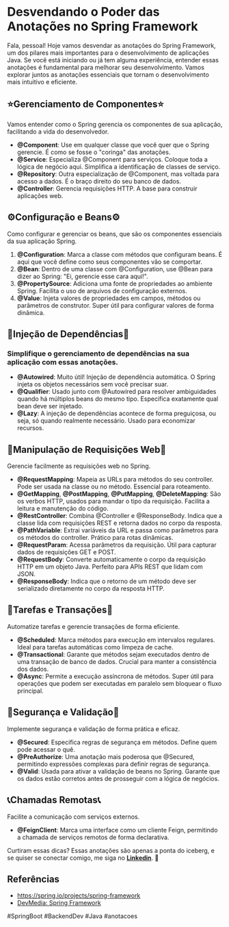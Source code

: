 # **Desvendando o Poder das Anotações no Spring Framework**

Fala, pessoal! Hoje vamos desvendar as anotações do Spring Framework, um dos pilares mais importantes para o desenvolvimento de aplicações Java. Se você está iniciando ou já tem alguma experiência, entender essas anotações é fundamental para melhorar seu desenvolvimento. Vamos explorar juntos as anotações essenciais que tornam o desenvolvimento mais intuitivo e eficiente.

## **⭐Gerenciamento de Componentes⭐**

Vamos entender como o Spring gerencia os componentes de sua aplicação, facilitando a vida do desenvolvedor.

- **@Component**: Use em qualquer classe que você quer que o Spring gerencie. É como se fosse o "coringa" das anotações.
- **@Service**: Especializa @Component para serviços. Coloque toda a lógica de negócio aqui. Simplifica a identificação de classes de serviço.
- **@Repository**: Outra especialização de @Component, mas voltada para acesso a dados. É o braço direito do seu banco de dados.
- **@Controller**: Gerencia requisições HTTP. A base para construir aplicações web.

## **⚙️Configuração e Beans⚙️**

Como configurar e gerenciar os beans, que são os componentes essenciais da sua aplicação Spring.

1. **@Configuration**: Marca a classe com métodos que configuram beans. É aqui que você define como seus componentes vão se comportar.
2. **@Bean**: Dentro de uma classe com @Configuration, use @Bean para dizer ao Spring: "Ei, gerencie esse cara aqui!".
3. **@PropertySource**: Adiciona uma fonte de propriedades ao ambiente Spring. Facilita o uso de arquivos de configuração externos.
4. **@Value**: Injeta valores de propriedades em campos, métodos ou parâmetros de construtor. Super útil para configurar valores de forma dinâmica.

### 

## **💉Injeção de Dependências💉**

### **Simplifique o gerenciamento de dependências na sua aplicação com essas anotações.**

- **@Autowired**: Muito útil! Injeção de dependência automática. O Spring injeta os objetos necessários sem você precisar suar.
- **@Qualifier**: Usado junto com @Autowired para resolver ambiguidades quando há múltiplos beans do mesmo tipo. Especifica exatamente qual bean deve ser injetado.
- **@Lazy**: A injeção de dependências acontece de forma preguiçosa, ou seja, só quando realmente necessário. Usado para economizar recursos.

## 

## **🧙Manipulação de Requisições Web🧙**

Gerencie facilmente as requisições web no Spring.

- **@RequestMapping**: Mapeia as URLs para métodos do seu controller. Pode ser usada na classe ou no método. Essencial para roteamento.
- **@GetMapping**, **@PostMapping**, **@PutMapping**, **@DeleteMapping**: São os verbos HTTP, usados para mandar o tipo da requisição. Facilita a leitura e manutenção do código.
- **@RestController**: Combina @Controller e @ResponseBody. Indica que a classe lida com requisições REST e retorna dados no corpo da resposta.
- **@PathVariable**: Extrai variáveis da URL e passa como parâmetros para os métodos do controller. Prático para rotas dinâmicas.
- **@RequestParam**: Acessa parâmetros da requisição. Útil para capturar dados de requisições GET e POST.
- **@RequestBody**: Converte automaticamente o corpo da requisição HTTP em um objeto Java. Perfeito para APIs REST que lidam com JSON.
- **@ResponseBody**: Indica que o retorno de um método deve ser serializado diretamente no corpo da resposta HTTP.

### 

## **📜Tarefas e Transações📜**

Automatize tarefas e gerencie transações de forma eficiente.

- **@Scheduled**: Marca métodos para execução em intervalos regulares. Ideal para tarefas automáticas como limpeza de cache.
- **@Transactional**: Garante que métodos sejam executados dentro de uma transação de banco de dados. Crucial para manter a consistência dos dados.
- **@Async**: Permite a execução assíncrona de métodos. Super útil para operações que podem ser executadas em paralelo sem bloquear o fluxo principal.

### 

## **🔐Segurança e Validação🔐**

Implemente segurança e validação de forma prática e eficaz.

- **@Secured**: Especifica regras de segurança em métodos. Define quem pode acessar o quê.
- **@PreAuthorize**: Uma anotação mais poderosa que @Secured, permitindo expressões complexas para definir regras de segurança.
- **@Valid**: Usada para ativar a validação de beans no Spring. Garante que os dados estão corretos antes de prosseguir com a lógica de negócios.

### 

## **📞Chamadas Remotas📞**

Facilite a comunicação com serviços externos.

- **@FeignClient**: Marca uma interface como um cliente Feign, permitindo a chamada de serviços remotos de forma declarativa.

Curtiram essas dicas? Essas anotações são apenas a ponta do iceberg, e se quiser se conectar comigo, me siga no [**Linkedin**](https://www.linkedin.com/in/marcelo-ferreira-b7aa901b8/). 🚀

### 

## **Referências**

- https://spring.io/projects/spring-framework
- [DevMedia: Spring Framework](https://www.devmedia.com.br/introducao-ao-spring-framework/26212)

#SpringBoot #BackendDev #Java #anotacoes
